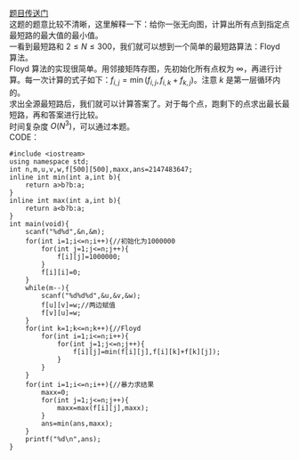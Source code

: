 [题目传送门](https://www.luogu.com.cn/problem/AT_abc012_4)         
这题的题意比较不清晰，这里解释一下：给你一张无向图，计算出所有点到指定点最短路的最大值的最小值。        
一看到最短路和 $2\le N\le300$，我们就可以想到一个简单的最短路算法：Floyd 算法。    
Floyd 算法的实现很简单。用邻接矩阵存图，先初始化所有点权为 $\infty$，再进行计算。每一次计算的式子如下：$f_{i,j}=\min(f_{i,j},f_{i,k}+f_{k,j})$。注意 $k$ 是第一层循环内的。      
求出全源最短路后，我们就可以计算答案了。对于每个点，跑剩下的点求出最长最短路，再和答案进行比较。        
时间复杂度 $O(N^3)$，可以通过本题。   
CODE：    
```
#include <iostream>
using namespace std;
int n,m,u,v,w,f[500][500],maxx,ans=2147483647;
inline int min(int a,int b){
	return a>b?b:a;
}
inline int max(int a,int b){
	return a<b?b:a;
}
int main(void){
	scanf("%d%d",&n,&m);
	for(int i=1;i<=n;i++){//初始化为1000000
		for(int j=1;j<=n;j++){
			f[i][j]=1000000;
		}
		f[i][i]=0;
	}
	while(m--){
		scanf("%d%d%d",&u,&v,&w);
		f[u][v]=w;//两边赋值
		f[v][u]=w;
	}
	for(int k=1;k<=n;k++){//Floyd
		for(int i=1;i<=n;i++){
			for(int j=1;j<=n;j++){
				f[i][j]=min(f[i][j],f[i][k]+f[k][j]);
			}
		}
	}
	for(int i=1;i<=n;i++){//暴力求结果
		maxx=0;
		for(int j=1;j<=n;j++){
			maxx=max(f[i][j],maxx);
		}
		ans=min(ans,maxx);
	}
	printf("%d\n",ans);
}
```
